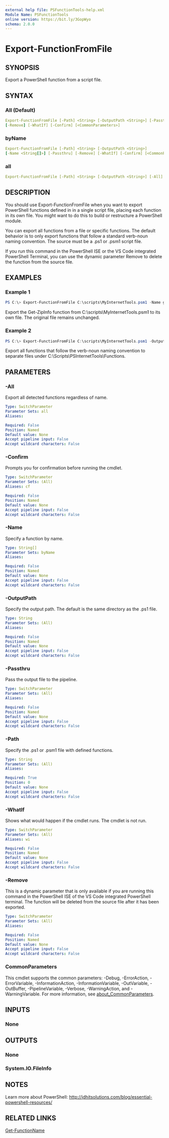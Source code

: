 ```yaml
---
external help file: PSFunctionTools-help.xml
Module Name: PSFunctionTools
online version: https://bit.ly/3GopWyo
schema: 2.0.0
---
```


# Export-FunctionFromFile

## SYNOPSIS

Export a PowerShell function from a script file.

## SYNTAX

### All (Default)

```yaml
Export-FunctionFromFile [-Path] <String> [-OutputPath <String>] [-Passthru]
[-Remove] [-WhatIf] [-Confirm] [<CommonParameters>]
```

### byName

```yaml
Export-FunctionFromFile [-Path] <String> [-OutputPath <String>]
[-Name <String[]>] [-Passthru] [-Remove] [-WhatIf] [-Confirm] [<CommonParameters>]
```

### all

```yaml
Export-FunctionFromFile [-Path] <String> [-OutputPath <String>] [-All] [-Remove] [-Passthru] [-WhatIf] [-Confirm] [<CommonParameters>]
```

## DESCRIPTION

You should use Export-FunctionFromFile when you want to export PowerShell functions defined in in a single script file, placing each function in its own file. You might want to do this to build or restructure a PowerShell module.

You can export all functions from a file or specific functions. The default behavior is to only export functions that follow a standard verb-noun naming convention. The source must be a .ps1 or .psm1 script file.

If you run this command in the PowerShell ISE or the VS Code integrated PowerShell Terminal, you can use the dynamic parameter Remove to delete the function from the source file.

## EXAMPLES

### Example 1

```powershell
PS C:\> Export-FunctionFromFile C:\scripts\MyInternetTools.psm1 -Name get-zipinfo -OutputPath c:\scripts\psinternettools\functions
```

Export the Get-ZipInfo function from C:\scripts\MyInternetTools.psm1 to its own file. The original file remains unchanged.

### Example 2

```powershell
PS C:\> Export-FunctionFromFile C:\scripts\MyInternetTools.psm1 -OutputPath c:\scripts\psinternettools\functions
```

Export all functions that follow the verb-noun naming convention to separate files under C:\Scripts\PSInternetTools\Functions.

## PARAMETERS

### -All

Export all detected functions regardless of name.

```yaml
Type: SwitchParameter
Parameter Sets: all
Aliases:

Required: False
Position: Named
Default value: None
Accept pipeline input: False
Accept wildcard characters: False
```

### -Confirm

Prompts you for confirmation before running the cmdlet.

```yaml
Type: SwitchParameter
Parameter Sets: (All)
Aliases: cf

Required: False
Position: Named
Default value: None
Accept pipeline input: False
Accept wildcard characters: False
```

### -Name

Specify a function by name.

```yaml
Type: String[]
Parameter Sets: byName
Aliases:

Required: False
Position: Named
Default value: None
Accept pipeline input: False
Accept wildcard characters: False
```

### -OutputPath

Specify the output path. The default is the same directory as the .ps1 file.

```yaml
Type: String
Parameter Sets: (All)
Aliases:

Required: False
Position: Named
Default value: None
Accept pipeline input: False
Accept wildcard characters: False
```

### -Passthru

Pass the output file to the pipeline.

```yaml
Type: SwitchParameter
Parameter Sets: (All)
Aliases:

Required: False
Position: Named
Default value: None
Accept pipeline input: False
Accept wildcard characters: False
```

### -Path

Specify the .ps1 or .psm1 file with defined functions.

```yaml
Type: String
Parameter Sets: (All)
Aliases:

Required: True
Position: 0
Default value: None
Accept pipeline input: False
Accept wildcard characters: False
```

### -WhatIf

Shows what would happen if the cmdlet runs.
The cmdlet is not run.

```yaml
Type: SwitchParameter
Parameter Sets: (All)
Aliases: wi

Required: False
Position: Named
Default value: None
Accept pipeline input: False
Accept wildcard characters: False
```

### -Remove

This is a dynamic parameter that is only available if you are running this command in the PowerShell ISE of the VS Code integrated PowerShell terminal. The function will be deleted from the source file after it has been exported.

```yaml
Type: SwitchParameter
Parameter Sets: (All)
Aliases:

Required: False
Position: Named
Default value: None
Accept pipeline input: False
Accept wildcard characters: False
```

### CommonParameters

This cmdlet supports the common parameters: -Debug, -ErrorAction, -ErrorVariable, -InformationAction, -InformationVariable, -OutVariable, -OutBuffer, -PipelineVariable, -Verbose, -WarningAction, and -WarningVariable. For more information, see [about_CommonParameters](http://go.microsoft.com/fwlink/?LinkID=113216).

## INPUTS

### None

## OUTPUTS

### None

### System.IO.FileInfo

## NOTES

Learn more about PowerShell: http://jdhitsolutions.com/blog/essential-powershell-resources/

## RELATED LINKS

[Get-FunctionName](Get-FunctionName.md)
